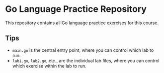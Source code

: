 # Go Language Practice Repository

This repository contains all Go language practice exercises for this course.

## Tips

- `main.go` is the central entry point, where you can control which lab to run.  
- `lab1.go`, `lab2.go`, etc., are the individual lab files, where you can control which exercise within the lab to run.

